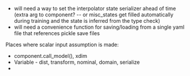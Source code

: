 - will need a way to set the interpolator state serializer ahead of time (extra arg to component? -- or misc_states get filled automatically during training and the state is inferred from the type check)
- will need a convenience function for saving/loading from a single yaml file that references pickle save files

Places where scalar input assumption is made:
- component.call_model(), xdim
- Variable - dist, transform, nominal, domain, serialize
-
